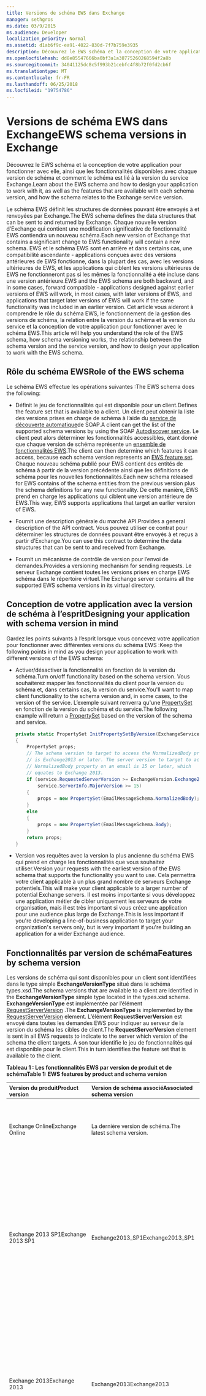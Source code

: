 ```yaml
---
title: Versions de schéma EWS dans Exchange
manager: sethgros
ms.date: 03/9/2015
ms.audience: Developer
localization_priority: Normal
ms.assetid: d1ab6f9c-ea91-4022-830d-7f7b759e3935
description: Découvrez le EWS schéma et la conception de votre application pour fonctionner avec elle, ainsi que les fonctionnalités disponibles avec chaque version de schéma et comment le schéma est lié à la version du service Exchange.
ms.openlocfilehash: dd8e85547666ba0bf3a1a38775260268594f2a8b
ms.sourcegitcommit: 34041125dc8c5f993b21cebfc4f8b72f0fd2cb6f
ms.translationtype: MT
ms.contentlocale: fr-FR
ms.lasthandoff: 06/25/2018
ms.locfileid: "19754786"
---
```

# <a name="ews-schema-versions-in-exchange"></a><span data-ttu-id="e875c-103">Versions de schéma EWS dans Exchange</span><span class="sxs-lookup"><span data-stu-id="e875c-103">EWS schema versions in Exchange</span></span>

<span data-ttu-id="e875c-104">Découvrez le EWS schéma et la conception de votre application pour fonctionner avec elle, ainsi que les fonctionnalités disponibles avec chaque version de schéma et comment le schéma est lié à la version du service Exchange.</span><span class="sxs-lookup"><span data-stu-id="e875c-104">Learn about the EWS schema and how to design your application to work with it, as well as the features that are available with each schema version, and how the schema relates to the Exchange service version.</span></span>
  
<span data-ttu-id="e875c-105">Le schéma EWS définit les structures de données pouvant être envoyés à et renvoyées par Exchange.</span><span class="sxs-lookup"><span data-stu-id="e875c-105">The EWS schema defines the data structures that can be sent to and returned by Exchange.</span></span> <span data-ttu-id="e875c-106">Chaque nouvelle version d’Exchange qui contient une modification significative de fonctionnalité EWS contiendra un nouveau schéma.</span><span class="sxs-lookup"><span data-stu-id="e875c-106">Each new version of Exchange that contains a significant change to EWS functionality will contain a new schema.</span></span> <span data-ttu-id="e875c-107">EWS et le schéma EWS sont en arrière et dans certains cas, une compatibilité ascendante - applications conçues avec des versions antérieures de EWS fonctionne, dans la plupart des cas, avec les versions ultérieures de EWS, et les applications qui ciblent les versions ultérieures de EWS ne fonctionneront pas si les mêmes la fonctionnalité a été incluse dans une version antérieure.</span><span class="sxs-lookup"><span data-stu-id="e875c-107">EWS and the EWS schema are both backward, and in some cases, forward compatible - applications designed against earlier versions of EWS will work, in most cases, with later versions of EWS, and applications that target later versions of EWS will work if the same functionality was included in an earlier version.</span></span> <span data-ttu-id="e875c-108">Cet article vous aideront à comprendre le rôle du schéma EWS, le fonctionnement de la gestion des versions de schéma, la relation entre la version du schéma et la version du service et la conception de votre application pour fonctionner avec le schéma EWS.</span><span class="sxs-lookup"><span data-stu-id="e875c-108">This article will help you understand the role of the EWS schema, how schema versioning works, the relationship between the schema version and the service version, and how to design your application to work with the EWS schema.</span></span> 
  
## <a name="role-of-the-ews-schema"></a><span data-ttu-id="e875c-109">Rôle du schéma EWS</span><span class="sxs-lookup"><span data-stu-id="e875c-109">Role of the EWS schema</span></span>

<span data-ttu-id="e875c-110">Le schéma EWS effectue les opérations suivantes :</span><span class="sxs-lookup"><span data-stu-id="e875c-110">The EWS schema does the following:</span></span>
  
- <span data-ttu-id="e875c-111">Définit le jeu de fonctionnalités qui est disponible pour un client.</span><span class="sxs-lookup"><span data-stu-id="e875c-111">Defines the feature set that is available to a client.</span></span> <span data-ttu-id="e875c-112">Un client peut obtenir la liste des versions prises en charge de schéma à l’aide du [service de découverte automatique](autodiscover-for-exchange.md)de SOAP.</span><span class="sxs-lookup"><span data-stu-id="e875c-112">A client can get the list of the supported schema versions by using the SOAP [Autodiscover service](autodiscover-for-exchange.md).</span></span> <span data-ttu-id="e875c-113">Le client peut alors déterminer les fonctionnalités accessibles, étant donné que chaque version de schéma représente un [ensemble de fonctionnalités EWS](ews-schema-versions-in-exchange.md#bk_features).</span><span class="sxs-lookup"><span data-stu-id="e875c-113">The client can then determine which features it can access, because each schema version represents an [EWS feature set](ews-schema-versions-in-exchange.md#bk_features).</span></span> <span data-ttu-id="e875c-114">Chaque nouveau schéma publié pour EWS contient des entités de schéma à partir de la version précédente ainsi que les définitions de schéma pour les nouvelles fonctionnalités.</span><span class="sxs-lookup"><span data-stu-id="e875c-114">Each new schema released for EWS contains of the schema entities from the previous version plus the schema definitions for any new functionality.</span></span> <span data-ttu-id="e875c-115">De cette manière, EWS prend en charge les applications qui ciblent une version antérieure de EWS.</span><span class="sxs-lookup"><span data-stu-id="e875c-115">This way, EWS supports applications that target an earlier version of EWS.</span></span>
    
- <span data-ttu-id="e875c-116">Fournit une description générale du marché API.</span><span class="sxs-lookup"><span data-stu-id="e875c-116">Provides a general description of the API contract.</span></span> <span data-ttu-id="e875c-117">Vous pouvez utiliser ce contrat pour déterminer les structures de données pouvant être envoyés à et reçus à partir d’Exchange.</span><span class="sxs-lookup"><span data-stu-id="e875c-117">You can use this contract to determine the data structures that can be sent to and received from Exchange.</span></span>
    
- <span data-ttu-id="e875c-118">Fournit un mécanisme de contrôle de version pour l’envoi de demandes.</span><span class="sxs-lookup"><span data-stu-id="e875c-118">Provides a versioning mechanism for sending requests.</span></span> <span data-ttu-id="e875c-119">Le serveur Exchange contient toutes les versions prises en charge EWS schéma dans le répertoire virtuel.</span><span class="sxs-lookup"><span data-stu-id="e875c-119">The Exchange server contains all the supported EWS schema versions in its virtual directory.</span></span> 
    
## <a name="designing-your-application-with-schema-version-in-mind"></a><span data-ttu-id="e875c-120">Conception de votre application avec la version de schéma à l’esprit</span><span class="sxs-lookup"><span data-stu-id="e875c-120">Designing your application with schema version in mind</span></span>

<span data-ttu-id="e875c-121">Gardez les points suivants à l’esprit lorsque vous concevez votre application pour fonctionner avec différentes versions du schéma EWS :</span><span class="sxs-lookup"><span data-stu-id="e875c-121">Keep the following points in mind as you design your application to work with different versions of the EWS schema:</span></span>
  
- <span data-ttu-id="e875c-122">Activer/désactiver la fonctionnalité en fonction de la version du schéma.</span><span class="sxs-lookup"><span data-stu-id="e875c-122">Turn on/off functionality based on the schema version.</span></span> <span data-ttu-id="e875c-123">Vous souhaiterez mapper les fonctionnalités du client pour la version du schéma et, dans certains cas, la version du service.</span><span class="sxs-lookup"><span data-stu-id="e875c-123">You'll want to map client functionality to the schema version and, in some cases, to the version of the service.</span></span> <span data-ttu-id="e875c-124">L’exemple suivant renverra qu'une [PropertySet](http://msdn.microsoft.com/fr-fr/library/office/microsoft.exchange.webservices.data.propertyset%28v=exchg.80%29.aspx) en fonction de la version du schéma et du service.</span><span class="sxs-lookup"><span data-stu-id="e875c-124">The following example will return a [PropertySet](http://msdn.microsoft.com/fr-fr/library/office/microsoft.exchange.webservices.data.propertyset%28v=exchg.80%29.aspx) based on the version of the schema and service.</span></span> 
    
  ```cs
  private static PropertySet InitPropertySetByVersion(ExchangeService service)
  {
      PropertySet props;
      // The schema version to target to access the NormalizedBody property 
      // is Exchange2013 or later. The server version to target to access the 
      // NormalizedBody property on an email is 15 or later, which 
      // equates to Exchange 2013.
      if (service.RequestedServerVersion >= ExchangeVersion.Exchange2013 &amp;&amp;
          service.ServerInfo.MajorVersion >= 15)
      {
          props = new PropertySet(EmailMessageSchema.NormalizedBody);
      }
      else
      {
          props = new PropertySet(EmailMessageSchema.Body);
      }
      return props;
  }
  ```

- <span data-ttu-id="e875c-125">Version vos requêtes avec la version la plus ancienne du schéma EWS qui prend en charge les fonctionnalités que vous souhaitez utiliser.</span><span class="sxs-lookup"><span data-stu-id="e875c-125">Version your requests with the earliest version of the EWS schema that supports the functionality you want to use.</span></span> <span data-ttu-id="e875c-126">Cela permettra votre client applicable à un plus grand nombre de serveurs Exchange potentiels.</span><span class="sxs-lookup"><span data-stu-id="e875c-126">This will make your client applicable to a larger number of potential Exchange servers.</span></span> <span data-ttu-id="e875c-127">Il est moins importante si vous développez une application métier de cibler uniquement les serveurs de votre organisation, mais il est très important si vous créez une application pour une audience plus large de Exchange.</span><span class="sxs-lookup"><span data-stu-id="e875c-127">This is less important if you're developing a line-of-business application to target your organization's servers only, but is very important if you're building an application for a wider Exchange audience.</span></span>
    
## <a name="features-by-schema-version"></a><span data-ttu-id="e875c-128">Fonctionnalités par version de schéma</span><span class="sxs-lookup"><span data-stu-id="e875c-128">Features by schema version</span></span>
<span data-ttu-id="e875c-129"><a name="bk_features"> </a></span><span class="sxs-lookup"><span data-stu-id="e875c-129"></span></span>

<span data-ttu-id="e875c-130">Les versions de schéma qui sont disponibles pour un client sont identifiées dans le type simple **ExchangeVersionType** situé dans le schéma types.xsd.</span><span class="sxs-lookup"><span data-stu-id="e875c-130">The schema versions that are available to a client are identified in the **ExchangeVersionType** simple type located in the types.xsd schema.</span></span> <span data-ttu-id="e875c-131">**ExchangeVersionType** est implémentée par l’élément [RequestServerVersion](http://msdn.microsoft.com/library/af4032d5-42b3-463e-9d0a-8236d78e5b75%28Office.15%29.aspx) .</span><span class="sxs-lookup"><span data-stu-id="e875c-131">The **ExchangeVersionType** is implemented by the [RequestServerVersion](http://msdn.microsoft.com/library/af4032d5-42b3-463e-9d0a-8236d78e5b75%28Office.15%29.aspx) element.</span></span> <span data-ttu-id="e875c-132">L’élément **RequestServerVersion** est envoyé dans toutes les demandes EWS pour indiquer au serveur de la version du schéma les cibles de client.</span><span class="sxs-lookup"><span data-stu-id="e875c-132">The **RequestServerVersion** element is sent in all EWS requests to indicate to the server which version of the schema the client targets.</span></span> <span data-ttu-id="e875c-133">À son tour identifie le jeu de fonctionnalités qui est disponible pour le client.</span><span class="sxs-lookup"><span data-stu-id="e875c-133">This in turn identifies the feature set that is available to the client.</span></span> 
  
<span data-ttu-id="e875c-134">**Tableau 1 : Les fonctionnalités EWS par version de produit et de schéma**</span><span class="sxs-lookup"><span data-stu-id="e875c-134">**Table 1: EWS features by product and schema version**</span></span>

|<span data-ttu-id="e875c-135">**Version du produit**</span><span class="sxs-lookup"><span data-stu-id="e875c-135">**Product version**</span></span>|<span data-ttu-id="e875c-136">**Version de schéma associé**</span><span class="sxs-lookup"><span data-stu-id="e875c-136">**Associated schema version**</span></span>|<span data-ttu-id="e875c-137">**Fonctionnalités**</span><span class="sxs-lookup"><span data-stu-id="e875c-137">**Features**</span></span>|
|:-----|:-----|:-----|
|<span data-ttu-id="e875c-138">Exchange Online</span><span class="sxs-lookup"><span data-stu-id="e875c-138">Exchange Online</span></span>  |<span data-ttu-id="e875c-139">La dernière version de schéma.</span><span class="sxs-lookup"><span data-stu-id="e875c-139">The latest schema version.</span></span>  |<span data-ttu-id="e875c-140">Inclut toutes les fonctionnalités dans la version actuelle d’Exchange, en plus de ces nouvelles fonctionnalités sont ajoutées pour les clients en ligne.</span><span class="sxs-lookup"><span data-stu-id="e875c-140">Includes all the features in the current version of Exchange in addition to any new features that are added for online clients.</span></span> |
|<span data-ttu-id="e875c-141">Exchange 2013 SP1</span><span class="sxs-lookup"><span data-stu-id="e875c-141">Exchange 2013 SP1</span></span> |<span data-ttu-id="e875c-142">Exchange2013_SP1</span><span class="sxs-lookup"><span data-stu-id="e875c-142">Exchange2013_SP1</span></span> | <span data-ttu-id="e875c-143">Inclut toutes les fonctionnalités d’Exchange 2013.</span><span class="sxs-lookup"><span data-stu-id="e875c-143">Includes all the features in Exchange 2013.</span></span><br/><br/><span data-ttu-id="e875c-144">Les fonctionnalités suivantes ont été introduites dans Exchange 2013 SP1 :</span><span class="sxs-lookup"><span data-stu-id="e875c-144">The following features were introduced in Exchange 2013 SP1:</span></span> <ul><li>[<span data-ttu-id="e875c-145">Stratégie de blocage de boîtes aux lettres</span><span class="sxs-lookup"><span data-stu-id="e875c-145">Mailbox hold policy</span></span>](http://msdn.microsoft.com/fr-fr/library/office/microsoft.exchange.webservices.data.exchangeservice.setholdonmailboxes%28v=exchg.80%29.aspx) </li><li> [<span data-ttu-id="e875c-146">Proposer un nouvel horaire</span><span class="sxs-lookup"><span data-stu-id="e875c-146">Propose new time</span></span>](how-to-propose-a-new-meeting-time-by-using-ews-in-exchange.md) </li><li>  <span data-ttu-id="e875c-147">Lire les mises à jour de l’accusé de réception pour la [mise à jour](http://msdn.microsoft.com/fr-fr/library/office/dn600559%28v=exchg.80%29.aspx) et [suppression](http://msdn.microsoft.com/fr-fr/library/office/dn600557%28v=exchg.80%29.aspx) d’éléments</span><span class="sxs-lookup"><span data-stu-id="e875c-147">Read receipt updates for [updating](http://msdn.microsoft.com/fr-fr/library/office/dn600559%28v=exchg.80%29.aspx) and [deleting](http://msdn.microsoft.com/fr-fr/library/office/dn600557%28v=exchg.80%29.aspx) items</span></span>  </li><li> <span data-ttu-id="e875c-148">Mise à jour des [informations d’IRM](http://msdn.microsoft.com/fr-fr/library/office/microsoft.exchange.webservices.data.conversation.hasirm%28v=exchg.80%29.aspx) pour des conversations</span><span class="sxs-lookup"><span data-stu-id="e875c-148">[IRM information](http://msdn.microsoft.com/fr-fr/library/office/microsoft.exchange.webservices.data.conversation.hasirm%28v=exchg.80%29.aspx) update for conversations</span></span>  </li></ul> |
|<span data-ttu-id="e875c-149">Exchange 2013</span><span class="sxs-lookup"><span data-stu-id="e875c-149">Exchange 2013</span></span>   |<span data-ttu-id="e875c-150">Exchange2013</span><span class="sxs-lookup"><span data-stu-id="e875c-150">Exchange2013</span></span>   | <span data-ttu-id="e875c-151">Inclut toutes les fonctionnalités introduites dans Exchange 2007 et Exchange 2010.</span><span class="sxs-lookup"><span data-stu-id="e875c-151">Includes all features introduced in Exchange 2007 and Exchange 2010.</span></span> <br/><br/><span data-ttu-id="e875c-152">Les fonctionnalités suivantes ont été introduites dans Exchange 2013 :</span><span class="sxs-lookup"><span data-stu-id="e875c-152">The following features were introduced in Exchange 2013:</span></span><ul><li><span data-ttu-id="e875c-153">L’archivage</span><span class="sxs-lookup"><span data-stu-id="e875c-153">Archiving</span></span>  </li><li>  <span data-ttu-id="e875c-154">eDiscovery</span><span class="sxs-lookup"><span data-stu-id="e875c-154">eDiscovery</span></span>  </li><li>  <span data-ttu-id="e875c-155">Personnage</span><span class="sxs-lookup"><span data-stu-id="e875c-155">Personas</span></span>  </li><li>  <span data-ttu-id="e875c-156">Stratégies de rétention</span><span class="sxs-lookup"><span data-stu-id="e875c-156">Retention policies</span></span>  </li><li>  <span data-ttu-id="e875c-157">Magasin de contacts unifié</span><span class="sxs-lookup"><span data-stu-id="e875c-157">Unified Contact Store</span></span>  </li><li>  <span data-ttu-id="e875c-158">Photos de l’utilisateur</span><span class="sxs-lookup"><span data-stu-id="e875c-158">User photos</span></span>  </li></ul> |
|<span data-ttu-id="e875c-159">Exchange 2010 SP2</span><span class="sxs-lookup"><span data-stu-id="e875c-159">Exchange 2010 SP2</span></span>   |<span data-ttu-id="e875c-160">Exchange2010_SP2</span><span class="sxs-lookup"><span data-stu-id="e875c-160">Exchange2010_SP2</span></span> | <span data-ttu-id="e875c-161">Inclut toutes les fonctionnalités introduites dans Exchange 2010 SP1.</span><span class="sxs-lookup"><span data-stu-id="e875c-161">Includes all the features introduced in Exchange 2010 SP1.</span></span> <br/><br/><span data-ttu-id="e875c-162">Les fonctionnalités suivantes ont été introduites dans Exchange 2010 SP2 :</span><span class="sxs-lookup"><span data-stu-id="e875c-162">The following features were introduced in Exchange 2010 SP2:</span></span><ul><li><span data-ttu-id="e875c-163">Obtenir l’Expiration du mot de passe</span><span class="sxs-lookup"><span data-stu-id="e875c-163">Get Password Expiration</span></span>  </li><li>  <span data-ttu-id="e875c-164">Précision DateTime</span><span class="sxs-lookup"><span data-stu-id="e875c-164">DateTime precision</span></span>  </li><li>  <span data-ttu-id="e875c-165">Identificateurs de propriété mis à jour pour les contacts</span><span class="sxs-lookup"><span data-stu-id="e875c-165">Updated property identifiers for contacts</span></span>  </li><li>  <span data-ttu-id="e875c-166">Nouveaux scénarios de l’emprunt d’identité</span><span class="sxs-lookup"><span data-stu-id="e875c-166">New impersonation scenarios</span></span>  </li></ul> |
|<span data-ttu-id="e875c-167">Exchange 2010 SP1</span><span class="sxs-lookup"><span data-stu-id="e875c-167">Exchange 2010 SP1</span></span>  |<span data-ttu-id="e875c-168">Exchange2010_SP1</span><span class="sxs-lookup"><span data-stu-id="e875c-168">Exchange2010_SP1</span></span>   | <span data-ttu-id="e875c-169">Inclut toutes les fonctionnalités introduites dans Exchange 2010.</span><span class="sxs-lookup"><span data-stu-id="e875c-169">Includes all the features introduced in Exchange 2010.</span></span> <br/><br/><span data-ttu-id="e875c-170">Les fonctionnalités suivantes ont été introduites dans Exchange 2010 SP1 :</span><span class="sxs-lookup"><span data-stu-id="e875c-170">The following features were introduced in Exchange 2010 SP1:</span></span><ul><li><span data-ttu-id="e875c-171">Créer, récupérer et modifier des règles de boîte de réception</span><span class="sxs-lookup"><span data-stu-id="e875c-171">Create, retrieve and modify Inbox rules</span></span>  </li><li>  <span data-ttu-id="e875c-172">Accès par programme aux boîtes aux lettres d’Archive</span><span class="sxs-lookup"><span data-stu-id="e875c-172">Programmatic access to Archive Mailbox</span></span>  </li><li>  <span data-ttu-id="e875c-173">Actions de conversations</span><span class="sxs-lookup"><span data-stu-id="e875c-173">Conversations actions</span></span>  </li><li>  <span data-ttu-id="e875c-174">Le parcours des notifications de pare-feu</span><span class="sxs-lookup"><span data-stu-id="e875c-174">Firewall traversing notifications</span></span>  </li><li>  <span data-ttu-id="e875c-175">Fonctionnalités d’administration améliorée</span><span class="sxs-lookup"><span data-stu-id="e875c-175">Improved administration features</span></span>  </li><li>  <span data-ttu-id="e875c-176">Amélioration de la prise en charge de la version mixte</span><span class="sxs-lookup"><span data-stu-id="e875c-176">Improved mixed version support</span></span>  </li><li>  <span data-ttu-id="e875c-177">Limitation de la prise en charge de la protection</span><span class="sxs-lookup"><span data-stu-id="e875c-177">Throttling protection support</span></span>  </li><li>  <span data-ttu-id="e875c-178">Contrôle d’accès application EWS</span><span class="sxs-lookup"><span data-stu-id="e875c-178">Control of application access to EWS</span></span>  </li><li>  <span data-ttu-id="e875c-179">Prise en charge de l’authentification de certificat client</span><span class="sxs-lookup"><span data-stu-id="e875c-179">Client certificate authentication support</span></span>  </li></ul> |
|<span data-ttu-id="e875c-180">Exchange 2010</span><span class="sxs-lookup"><span data-stu-id="e875c-180">Exchange 2010</span></span>  |<span data-ttu-id="e875c-181">Exchange2010</span><span class="sxs-lookup"><span data-stu-id="e875c-181">Exchange2010</span></span>   | <span data-ttu-id="e875c-182">Inclut toutes les fonctionnalités introduites dans Exchange 2007 SP1.</span><span class="sxs-lookup"><span data-stu-id="e875c-182">Includes all features introduced in Exchange 2007 SP1.</span></span> <br/><br/><span data-ttu-id="e875c-183">Les fonctionnalités suivantes ont été introduites dans la version initiale d’Exchange 2010 :</span><span class="sxs-lookup"><span data-stu-id="e875c-183">The following features were introduced in the initial release version of Exchange 2010:</span></span><ul><li><span data-ttu-id="e875c-184">Liste de Distribution privée complète</span><span class="sxs-lookup"><span data-stu-id="e875c-184">Full Private Distribution List</span></span>  </li><li>  <span data-ttu-id="e875c-185">Objets de Configuration utilisateur</span><span class="sxs-lookup"><span data-stu-id="e875c-185">User Configuration Objects</span></span>  </li><li>  <span data-ttu-id="e875c-186">Dossier des éléments associés</span><span class="sxs-lookup"><span data-stu-id="e875c-186">Folder Associated Items</span></span>  </li><li>  <span data-ttu-id="e875c-187">Suivi des messages</span><span class="sxs-lookup"><span data-stu-id="e875c-187">Message tracking</span></span>  </li><li>  <span data-ttu-id="e875c-188">Messagerie unifiée</span><span class="sxs-lookup"><span data-stu-id="e875c-188">Unified Messaging</span></span>  </li><li>  <span data-ttu-id="e875c-189">Découverte automatique SOAP</span><span class="sxs-lookup"><span data-stu-id="e875c-189">SOAP Autodiscover</span></span>  </li><li>  <span data-ttu-id="e875c-190">Prise en charge améliorée de fuseau horaire</span><span class="sxs-lookup"><span data-stu-id="e875c-190">Enhanced Time Zone support</span></span>  </li><li>  <span data-ttu-id="e875c-191">Informations de disponibilité de ressources de salle</span><span class="sxs-lookup"><span data-stu-id="e875c-191">Room resource availability information</span></span>  </li><li>  <span data-ttu-id="e875c-192">Recherche indexés</span><span class="sxs-lookup"><span data-stu-id="e875c-192">Indexed search</span></span>  </li><li>  <span data-ttu-id="e875c-193">Accès benne</span><span class="sxs-lookup"><span data-stu-id="e875c-193">Dumpster access</span></span>  </li><li>  <span data-ttu-id="e875c-194">Partage des informations</span><span class="sxs-lookup"><span data-stu-id="e875c-194">MailTips information</span></span>  </li></ul> |
|<span data-ttu-id="e875c-195">Exchange 2007 SP1</span><span class="sxs-lookup"><span data-stu-id="e875c-195">Exchange 2007 SP1</span></span>   |<span data-ttu-id="e875c-196">Exchange2007_SP1</span><span class="sxs-lookup"><span data-stu-id="e875c-196">Exchange2007_SP1</span></span>  | <span data-ttu-id="e875c-197">Inclut toutes les fonctionnalités introduites dans Exchange 2007.</span><span class="sxs-lookup"><span data-stu-id="e875c-197">Includes all the features introduced in Exchange 2007.</span></span> <br/><br/><span data-ttu-id="e875c-198">Les fonctionnalités suivantes ont été introduites dans Exchange 2007 SP1 :</span><span class="sxs-lookup"><span data-stu-id="e875c-198">The following features were introduced in Exchange 2007 SP1:</span></span><ul><li><span data-ttu-id="e875c-199">Gestion des délégués</span><span class="sxs-lookup"><span data-stu-id="e875c-199">Delegate management</span></span>  </li><li>  <span data-ttu-id="e875c-200">Autorisations de dossier</span><span class="sxs-lookup"><span data-stu-id="e875c-200">Folder permissions</span></span>  </li><li>  <span data-ttu-id="e875c-201">Dossiers publics</span><span class="sxs-lookup"><span data-stu-id="e875c-201">Public folders</span></span>  </li><li>  <span data-ttu-id="e875c-202">Publier des éléments</span><span class="sxs-lookup"><span data-stu-id="e875c-202">Post items</span></span>  </li><li>  <span data-ttu-id="e875c-203">Conversion de l’ID</span><span class="sxs-lookup"><span data-stu-id="e875c-203">ID conversion</span></span>  </li></ul>|
|<span data-ttu-id="e875c-204">Exchange 2007</span><span class="sxs-lookup"><span data-stu-id="e875c-204">Exchange 2007</span></span>  |<span data-ttu-id="e875c-205">Exchange2007</span><span class="sxs-lookup"><span data-stu-id="e875c-205">Exchange2007</span></span> | <span data-ttu-id="e875c-206">Les fonctionnalités suivantes ont été introduites dans la version initiale d’Exchange 2007 :</span><span class="sxs-lookup"><span data-stu-id="e875c-206">The following features were introduced in the initial release version of Exchange 2007:</span></span><ul><li><span data-ttu-id="e875c-207">Accès total aux éléments, dossiers et pièces jointes (créer, obtenir, mettre à jour, supprimer)</span><span class="sxs-lookup"><span data-stu-id="e875c-207">Full access to items, folders, and attachments (Create, Get, Update, Delete)</span></span>  </li><li>  <span data-ttu-id="e875c-208">Disponibilité</span><span class="sxs-lookup"><span data-stu-id="e875c-208">Availability</span></span>  </li><li>  <span data-ttu-id="e875c-209">En dehors des paramètres Office</span><span class="sxs-lookup"><span data-stu-id="e875c-209">Out of Office settings</span></span>  </li><li>  <span data-ttu-id="e875c-210">Notifications</span><span class="sxs-lookup"><span data-stu-id="e875c-210">Notifications</span></span>  </li><li>  <span data-ttu-id="e875c-211">Synchronisation</span><span class="sxs-lookup"><span data-stu-id="e875c-211">Synchronization</span></span>  </li><li>  <span data-ttu-id="e875c-212">Résolution de noms</span><span class="sxs-lookup"><span data-stu-id="e875c-212">Name resolution</span></span>  </li><li>  <span data-ttu-id="e875c-213">Extension de la distribution (liste)</span><span class="sxs-lookup"><span data-stu-id="e875c-213">Distribution list (DL) expansion</span></span>  </li><li>  <span data-ttu-id="e875c-214">Search</span><span class="sxs-lookup"><span data-stu-id="e875c-214">Search</span></span>  </li></ul> |
   
## <a name="relationship-between-the-ews-schema-and-the-service-version"></a><span data-ttu-id="e875c-215">Relation entre le schéma EWS et la version du service</span><span class="sxs-lookup"><span data-stu-id="e875c-215">Relationship between the EWS schema and the service version</span></span>
<span data-ttu-id="e875c-216"><a name="bk_features"> </a></span><span class="sxs-lookup"><span data-stu-id="e875c-216"></span></span>

<span data-ttu-id="e875c-217">La version du schéma EWS est liée à la version du service EWS que le serveur est en cours d’exécution.</span><span class="sxs-lookup"><span data-stu-id="e875c-217">The EWS schema version is related to the version of the EWS service that the server is running.</span></span> <span data-ttu-id="e875c-218">Le modèle d’affectation de noms pour le schéma EWS est lié aux versions d’Exchange sur site.</span><span class="sxs-lookup"><span data-stu-id="e875c-218">The naming pattern for the EWS schema is related to the on-premises versions of Exchange.</span></span> <span data-ttu-id="e875c-219">Par exemple, la version initiale d’Exchange 2013 a une version de service de 15.00.0516.032 et le nom de schéma **Exchange2013**.</span><span class="sxs-lookup"><span data-stu-id="e875c-219">For example, the initial release of Exchange 2013 has a service version of 15.00.0516.032 and the schema name **Exchange2013**.</span></span> <span data-ttu-id="e875c-220">Étant donné que le schéma a été mis à jour pour Exchange 2013, Exchange 2013 et Exchange Online avec une version de service de 15.00.0516.032 et versions ultérieures ont le même nom de version du schéma le plus récent.</span><span class="sxs-lookup"><span data-stu-id="e875c-220">Because the schema was updated for Exchange 2013, both Exchange 2013 and Exchange Online with a service version of 15.00.0516.032 and later have the same version name for the latest schema.</span></span> <span data-ttu-id="e875c-221">Dans les versions antérieures d’Exchange, le schéma EWS n’a été pas mis à jour avec les mises à jour cumulatives (anciennement appelé cumulatifs).</span><span class="sxs-lookup"><span data-stu-id="e875c-221">In earlier versions of Exchange, the EWS schema was not updated with cumulative updates (formerly called rollups).</span></span> <span data-ttu-id="e875c-222">Mais Exchange est plus souvent mis à jour pour prendre en charge Exchange Online, mises à jour cumulatives contiennent désormais des mises à jour de schéma pour EWS.</span><span class="sxs-lookup"><span data-stu-id="e875c-222">But because Exchange is updated more frequently to support Exchange Online, cumulative updates now contain schema updates for EWS.</span></span> <span data-ttu-id="e875c-223">Les noms de fichier de schéma et le nom de version de schéma associé, sont uniquement mis à jour avec les service packs ou les versions majeures de Exchange sur site.</span><span class="sxs-lookup"><span data-stu-id="e875c-223">The schema file names, and the associated schema version name, are only updated with service packs or major releases of Exchange on-premises.</span></span>
  
<span data-ttu-id="e875c-224">Pendant que le schéma EWS définit le contrat, dans certains scénarios, la version du service est le seul moyen pour un client déterminer la façon dont il est supposé pour interagir avec le service.</span><span class="sxs-lookup"><span data-stu-id="e875c-224">While the EWS schema defines the contract, in some scenarios, the service version is the only way for a client to determine how it is supposed to interact with the service.</span></span> <span data-ttu-id="e875c-225">Changements de comportement de service qui ne figurent pas dans le schéma ne peuvent pas être déterminées par la version de service renvoyée dans toutes les réponses EWS.</span><span class="sxs-lookup"><span data-stu-id="e875c-225">Service behavior changes that aren't reflected in the schema can only be determined by the service version returned in all EWS responses.</span></span> <span data-ttu-id="e875c-226">Par exemple, lorsque [les dossiers publics](public-folder-access-with-ews-in-exchange.md) ont été repensées dans Exchange 2013, les opérations qui permettent de déplacer et copier des dossiers publics est modifiées.</span><span class="sxs-lookup"><span data-stu-id="e875c-226">For example, when [public folders](public-folder-access-with-ews-in-exchange.md) were redesigned in Exchange 2013, the operations that are used to move and copy public folders changed.</span></span> <span data-ttu-id="e875c-227">Si vous avez créé un client pour copier les dossiers publics dans Exchange 2010, vous devez mettre à jour pour les différentes opérations permet d’obtenir le même résultat dans Exchange 2013.</span><span class="sxs-lookup"><span data-stu-id="e875c-227">If you designed a client to copy public folders in Exchange 2010, you would need to update it to use different operations to get the same result in Exchange 2013.</span></span> 
  
## <a name="how-the-ews-schema-is-updated"></a><span data-ttu-id="e875c-228">Comment le schéma EWS est mis à jour</span><span class="sxs-lookup"><span data-stu-id="e875c-228">How the EWS schema is updated</span></span>
<span data-ttu-id="e875c-229"><a name="bk_features"> </a></span><span class="sxs-lookup"><span data-stu-id="e875c-229"></span></span>

<span data-ttu-id="e875c-230">Les serveurs exécutant des versions d’Exchange commençant par Exchange 2007 incluent le schéma EWS dans le répertoire virtuel qui héberge le service EWS.</span><span class="sxs-lookup"><span data-stu-id="e875c-230">Exchange servers running versions of Exchange starting with Exchange 2007 include the EWS schema in the virtual directory that hosts the EWS service.</span></span> <span data-ttu-id="e875c-231">La version du schéma actuel est toujours représentée par les fichiers types.xsd et messages.xsd.</span><span class="sxs-lookup"><span data-stu-id="e875c-231">The current schema version is always represented by the types.xsd and messages.xsd files.</span></span> <span data-ttu-id="e875c-232">La figure 1 illustre la façon dont le schéma messages.xsd est redirigé lorsqu’une nouvelle version du schéma est développée.</span><span class="sxs-lookup"><span data-stu-id="e875c-232">Figure 1 shows how the messages.xsd schema is forked when a new version of the schema is developed.</span></span> <span data-ttu-id="e875c-233">Avant d’ajouter de nouvelles fonctionnalités, une copie du schéma messages.xsd d’origine est incluse et renommée pour représenter la version précédente du schéma.</span><span class="sxs-lookup"><span data-stu-id="e875c-233">Before new functionality is added, a copy of the original messages.xsd schema is included and renamed to represent the previous version of the schema.</span></span> <span data-ttu-id="e875c-234">Le fichier messages.xsd est alors mis à jour avec la description de service pour la nouvelle version.</span><span class="sxs-lookup"><span data-stu-id="e875c-234">The messages.xsd file is then updated with the service description for the new version.</span></span>
  
<span data-ttu-id="e875c-235">**La figure 1. Comment le schéma EWS est mis à jour**</span><span class="sxs-lookup"><span data-stu-id="e875c-235">**Figure 1. How the EWS schema is updated**</span></span>

![Illustration de la mise à jour du schéma EWS. La dernière version du schéma est divisée et renommée afin de représenter la version précédente et le dernier nom de fichier représente la version actuelle.](media/Ex15_EWS_Schema_Update1.png)
  
<span data-ttu-id="e875c-238">Avant le schéma EWS est mis à jour d’une nouvelle version, la version actuelle du schéma est redirigée et renommées à l’aide de la convention suivante :</span><span class="sxs-lookup"><span data-stu-id="e875c-238">Before the EWS schema is updated for a new version, the current version of the schema is forked and renamed using the following convention:</span></span>
  
`<schemaname>-<majorserverversion><servicepack>.xsd`
  
<span data-ttu-id="e875c-239">Le nom du fichier d’origine puis représente le schéma le plus récent.</span><span class="sxs-lookup"><span data-stu-id="e875c-239">The original file name then represents the latest schema.</span></span> <span data-ttu-id="e875c-240">Toutes les nouvelles fonctionnalités sont ajoutées au schéma le plus récent, à l’exception des mises à jour et des correctifs pour les versions antérieures du schéma.</span><span class="sxs-lookup"><span data-stu-id="e875c-240">All new features are added to the latest schema, with the exception of updates and fixes to the earlier versions of the schema.</span></span> 
  
## <a name="see-also"></a><span data-ttu-id="e875c-241">Voir aussi</span><span class="sxs-lookup"><span data-stu-id="e875c-241">See also</span></span>

- [<span data-ttu-id="e875c-242">Versions de schéma EWS dans Exchange</span><span class="sxs-lookup"><span data-stu-id="e875c-242">EWS schema versions in Exchange</span></span>](ews-schema-versions-in-exchange.md) 
- [<span data-ttu-id="e875c-243">Découverte automatique pour Exchange</span><span class="sxs-lookup"><span data-stu-id="e875c-243">Autodiscover for Exchange</span></span>](autodiscover-for-exchange.md) 
- [<span data-ttu-id="e875c-244">Développer des clients de service web pour Exchange</span><span class="sxs-lookup"><span data-stu-id="e875c-244">Develop web service clients for Exchange</span></span>](develop-web-service-clients-for-exchange.md)
    

